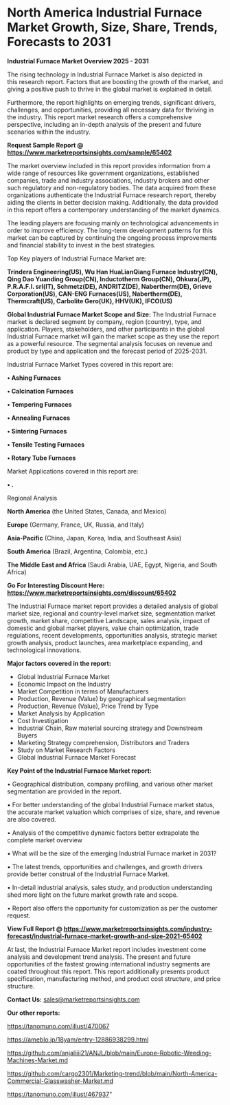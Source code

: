 # North America Industrial Furnace Market Growth, Size, Share, Trends, Forecasts to 2031

<Strong> Industrial Furnace Market Overview 2025 - 2031</strong>

The rising technology in Industrial Furnace Market is also depicted in this research report. Factors that are boosting the growth of the market, and giving a positive push to thrive in the global market is explained in detail.

Furthermore, the report highlights on emerging trends, significant drivers, challenges, and opportunities, providing all necessary data for thriving in the industry. This report market research offers a comprehensive perspective, including an in-depth analysis of the present and future scenarios within the industry.

<strong>Request Sample Report @ <a href=https://www.marketreportsinsights.com/sample/65402>https://www.marketreportsinsights.com/sample/65402</a></strong>

The market overview included in this report provides information from a wide range of resources like government organizations, established companies, trade and industry associations, industry brokers and other such regulatory and non-regulatory bodies. The data acquired from these organizations authenticate the Industrial Furnace research report, thereby aiding the clients in better decision making. Additionally, the data provided in this report offers a contemporary understanding of the market dynamics.

The leading players are focusing mainly on technological advancements in order to improve efficiency. The long-term development patterns for this market can be captured by continuing the ongoing process improvements and financial stability to invest in the best strategies.

Top Key players of Industrial Furnace Market are:

<strong>Trindera Engineering(US), Wu Han HuaLianQiang Furnace Industry(CN), Qing Dao Yuanding Group(CN), Inductotherm Group(CN), Ohkura(JP), P.R.A.F.I. srl(IT), Schmetz(DE), ANDRITZ(DE), Nabertherm(DE), Grieve Corporation(US), CAN-ENG Furnaces(US), Nabertherm(DE), Thermcraft(US), Carbolite Gero(UK), HHV(UK), IFCO(US)</strong>

<strong><b>Global Industrial Furnace Market Scope and Size:</b></strong>
The Industrial Furnace market is declared segment by company, region (country), type, and application. Players, stakeholders, and other participants in the global Industrial Furnace market will gain the market scope as they use the report as a powerful resource. The segmental analysis focuses on revenue and product by type and application and the forecast period of 2025-2031.

Industrial Furnace Market Types covered in this report are:

<strong>• Ashing Furnaces

• Calcination Furnaces

• Tempering Furnaces

• Annealing Furnaces

• Sintering Furnaces

• Tensile Testing Furnaces

• Rotary Tube Furnaces</strong>

Market Applications covered in this report are:

<strong>• .</strong> 

Regional Analysis

<strong>North America</strong> (the United States, Canada, and Mexico)

<strong>Europe</strong> (Germany, France, UK, Russia, and Italy)

<strong>Asia-Pacific</strong> (China, Japan, Korea, India, and Southeast Asia)

<strong>South America</strong> (Brazil, Argentina, Colombia, etc.)

<strong>The Middle East and Africa</strong> (Saudi Arabia, UAE, Egypt, Nigeria, and South Africa)

<strong>Go For Interesting Discount Here: <a href=https://www.marketreportsinsights.com/discount/65402>https://www.marketreportsinsights.com/discount/65402</a></strong>

The Industrial Furnace market report provides a detailed analysis of global market size, regional and country-level market size, segmentation market growth, market share, competitive Landscape, sales analysis, impact of domestic and global market players, value chain optimization, trade regulations, recent developments, opportunities analysis, strategic market growth analysis, product launches, area marketplace expanding, and technological innovations.

<strong><b>Major factors covered in the report:</b></strong>
<ul>
  <li>Global Industrial Furnace Market </li>
  <li>Economic Impact on the Industry</li>
  <li>Market Competition in terms of Manufacturers</li>
  <li>Production, Revenue (Value) by geographical segmentation</li>
  <li>Production, Revenue (Value), Price Trend by Type</li>
  <li>Market Analysis by Application</li>
  <li>Cost Investigation</li>
  <li>Industrial Chain, Raw material sourcing strategy and Downstream Buyers</li>
  <li>Marketing Strategy comprehension, Distributors and Traders</li>
  <li>Study on Market Research Factors</li>
  <li>Global Industrial Furnace Market Forecast</li>
</ul>

<strong><b>Key Point of the Industrial Furnace Market report:</b></strong>

• Geographical distribution, company profiling, and various other market segmentation are provided in the report.

• For better understanding of the global Industrial Furnace market status, the accurate market valuation which comprises of size, share, and revenue are also covered.

• Analysis of the competitive dynamic factors better extrapolate the complete market overview

• What will be the size of the emerging Industrial Furnace market in 2031?

• The latest trends, opportunities and challenges, and growth drivers provide better construal of the Industrial Furnace Market.

• In-detail industrial analysis, sales study, and production understanding shed more light on the future market growth rate and scope.

• Report also offers the opportunity for customization as per the customer request.

<strong><b>View Full Report @ <a href=https://www.marketreportsinsights.com/industry-forecast/industrial-furnace-market-growth-and-size-2021-65402>https://www.marketreportsinsights.com/industry-forecast/industrial-furnace-market-growth-and-size-2021-65402</a></b></strong>


At last, the Industrial Furnace Market report includes investment come analysis and development trend analysis. The present and future opportunities of the fastest growing international industry segments are coated throughout this report. This report additionally presents product specification, manufacturing method, and product cost structure, and price structure.

<strong>Contact Us:</strong>
sales@marketreportsinsights.com

<strong>Our other reports:</strong>

<a href=https://tanomuno.com/illust/470067>https://tanomuno.com/illust/470067</a>

<a href=https://ameblo.jp/18yam/entry-12886938299.html>https://ameblo.jp/18yam/entry-12886938299.html</a>

<a href=https://github.com/anjaliiii21/ANJL/blob/main/Europe-Robotic-Weeding-Machines-Market.md>https://github.com/anjaliiii21/ANJL/blob/main/Europe-Robotic-Weeding-Machines-Market.md</a>

<a href=https://github.com/cargo2301/Marketing-trend/blob/main/North-America-Commercial-Glasswasher-Market.md>https://github.com/cargo2301/Marketing-trend/blob/main/North-America-Commercial-Glasswasher-Market.md</a>

<a href=https://tanomuno.com/illust/467937>https://tanomuno.com/illust/467937</a>"
